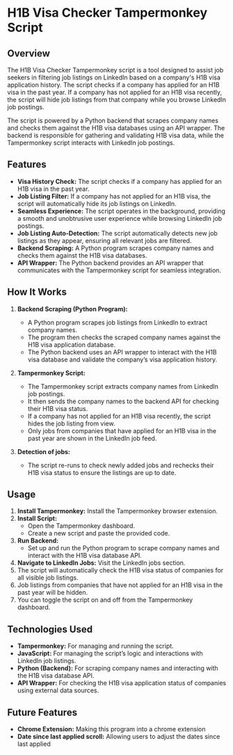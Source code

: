 # H1B Visa Checker Tampermonkey Script

## Overview
The H1B Visa Checker Tampermonkey script is a tool designed to assist job seekers in filtering job listings on LinkedIn based on a company's H1B visa application history. The script checks if a company has applied for an H1B visa in the past year. If a company has not applied for an H1B visa recently, the script will hide job listings from that company while you browse LinkedIn job postings.

The script is powered by a Python backend that scrapes company names and checks them against the H1B visa databases using an API wrapper. The backend is responsible for gathering and validating H1B visa data, while the Tampermonkey script interacts with LinkedIn job postings.

## Features
- **Visa History Check:** The script checks if a company has applied for an H1B visa in the past year.
- **Job Listing Filter:** If a company has not applied for an H1B visa, the script will automatically hide its job listings on LinkedIn.
- **Seamless Experience:** The script operates in the background, providing a smooth and unobtrusive user experience while browsing LinkedIn job postings.
- **Job Listing Auto-Detection:** The script automatically detects new job listings as they appear, ensuring all relevant jobs are filtered.
- **Backend Scraping:** A Python program scrapes company names and checks them against the H1B visa databases.
- **API Wrapper:** The Python backend provides an API wrapper that communicates with the Tampermonkey script for seamless integration.

## How It Works
1. **Backend Scraping (Python Program):**
   - A Python program scrapes job listings from LinkedIn to extract company names.
   - The program then checks the scraped company names against the H1B visa application database.
   - The Python backend uses an API wrapper to interact with the H1B visa database and validate the company’s visa application history.
   
2. **Tampermonkey Script:**
   - The Tampermonkey script extracts company names from LinkedIn job postings.
   - It then sends the company names to the backend API for checking their H1B visa status.
   - If a company has not applied for an H1B visa recently, the script hides the job listing from view.
   - Only jobs from companies that have applied for an H1B visa in the past year are shown in the LinkedIn job feed.
   
3. **Detection of jobs:** 
   - The script re-runs to check newly added jobs and rechecks their H1B visa status to ensure the listings are up to date.

## Usage
1. **Install Tampermonkey:** Install the Tampermonkey browser extension.
2. **Install Script:**
   - Open the Tampermonkey dashboard.
   - Create a new script and paste the provided code.
3. **Run Backend:**
   - Set up and run the Python program to scrape company names and interact with the H1B visa database API.
4. **Navigate to LinkedIn Jobs:** Visit the LinkedIn jobs section.
5. The script will automatically check the H1B visa status of companies for all visible job listings.
6. Job listings from companies that have not applied for an H1B visa in the past year will be hidden.
7. You can toggle the script on and off from the Tampermonkey dashboard.

## Technologies Used
- **Tampermonkey:** For managing and running the script.
- **JavaScript:** For managing the script’s logic and interactions with LinkedIn job listings.
- **Python (Backend):** For scraping company names and interacting with the H1B visa database API.
- **API Wrapper:** For checking the H1B visa application status of companies using external data sources.

## Future Features
- **Chrome Extension:** Making this program into a chrome extension 
- **Date since last applied scroll:** Allowing users to adjust the dates since last applied 
